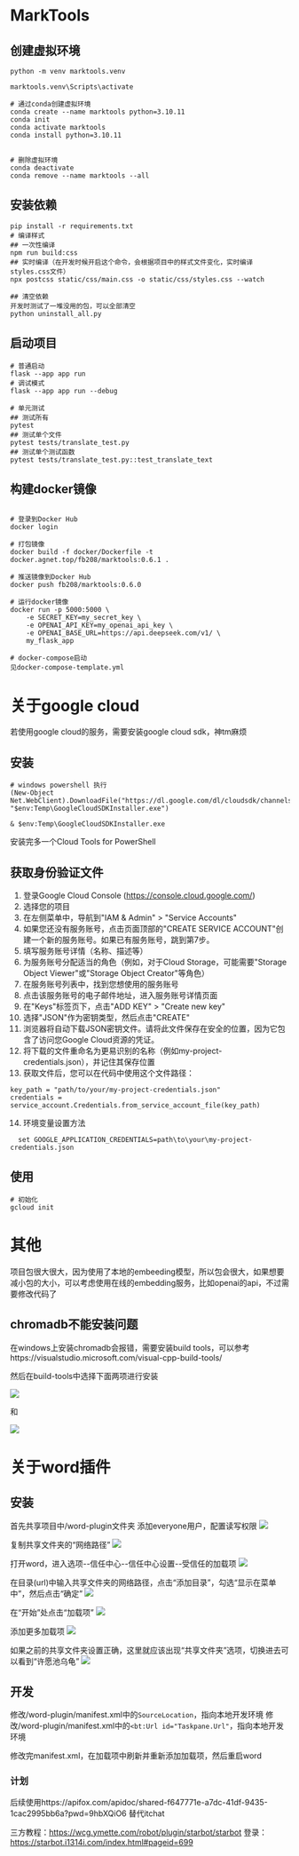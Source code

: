# MarkTools

## 创建虚拟环境
```
python -m venv marktools.venv

marktools.venv\Scripts\activate

# 通过conda创建虚拟环境
conda create --name marktools python=3.10.11
conda init
conda activate marktools
conda install python=3.10.11


# 删除虚拟环境
conda deactivate
conda remove --name marktools --all
```

## 安装依赖
```
pip install -r requirements.txt
# 编译样式
## 一次性编译
npm run build:css
## 实时编译（在开发时候开启这个命令，会根据项目中的样式文件变化，实时编译styles.css文件）
npx postcss static/css/main.css -o static/css/styles.css --watch

## 清空依赖
开发时测试了一堆没用的包，可以全部清空
python uninstall_all.py
```

## 启动项目

```
# 普通启动
flask --app app run
# 调试模式
flask --app app run --debug

# 单元测试
## 测试所有
pytest
## 测试单个文件
pytest tests/translate_test.py
## 测试单个测试函数
pytest tests/translate_test.py::test_translate_text
```

## 构建docker镜像
```

# 登录到Docker Hub
docker login

# 打包镜像
docker build -f docker/Dockerfile -t docker.agnet.top/fb208/marktools:0.6.1 .

# 推送镜像到Docker Hub
docker push fb208/marktools:0.6.0

# 运行docker镜像
docker run -p 5000:5000 \
    -e SECRET_KEY=my_secret_key \
    -e OPENAI_API_KEY=my_openai_api_key \
    -e OPENAI_BASE_URL=https://api.deepseek.com/v1/ \
    my_flask_app

# docker-compose启动
见docker-compose-template.yml
```

# 关于google cloud
若使用google cloud的服务，需要安装google cloud sdk，神tm麻烦
## 安装
```
# windows powershell 执行
(New-Object Net.WebClient).DownloadFile("https://dl.google.com/dl/cloudsdk/channels/rapid/GoogleCloudSDKInstaller.exe", "$env:Temp\GoogleCloudSDKInstaller.exe")

& $env:Temp\GoogleCloudSDKInstaller.exe
```
安装完多一个Cloud Tools for PowerShell

## 获取身份验证文件
1. 登录Google Cloud Console (https://console.cloud.google.com/)
2. 选择您的项目
3. 在左侧菜单中，导航到"IAM & Admin" > "Service Accounts"
4. 如果您还没有服务账号，点击页面顶部的"CREATE SERVICE ACCOUNT"创建一个新的服务账号。如果已有服务账号，跳到第7步。
5. 填写服务账号详情（名称、描述等）
6. 为服务账号分配适当的角色（例如，对于Cloud Storage，可能需要"Storage Object Viewer"或"Storage Object Creator"等角色）
7. 在服务账号列表中，找到您想使用的服务账号
8. 点击该服务账号的电子邮件地址，进入服务账号详情页面
9. 在"Keys"标签页下，点击"ADD KEY" > "Create new key"
10. 选择"JSON"作为密钥类型，然后点击"CREATE"
11. 浏览器将自动下载JSON密钥文件。请将此文件保存在安全的位置，因为它包含了访问您Google Cloud资源的凭证。
12. 将下载的文件重命名为更易识别的名称（例如my-project-credentials.json），并记住其保存位置
13. 获取文件后，您可以在代码中使用这个文件路径：
```
key_path = "path/to/your/my-project-credentials.json"
credentials = service_account.Credentials.from_service_account_file(key_path)
```
14. 环境变量设置方法
```
  set GOOGLE_APPLICATION_CREDENTIALS=path\to\your\my-project-credentials.json
```
## 使用
```
# 初始化
gcloud init

```


# 其他
项目包很大很大，因为使用了本地的embeeding模型，所以包会很大，如果想要减小包的大小，可以考虑使用在线的embedding服务，比如openai的api，不过需要修改代码了

## chromadb不能安装问题
在windows上安装chromadb会报错，需要安装build tools，可以参考https://visualstudio.microsoft.com/visual-cpp-build-tools/

然后在build-tools中选择下面两项进行安装

![](https://qiniu.bigdudu.cn/20241210115154751.png)

和

![](https://qiniu.bigdudu.cn/20241210115205917.png)

# 关于word插件

## 安装
首先共享项目中/word-plugin文件夹
添加everyone用户，配置读写权限
![](https://qiniu.bigdudu.cn/20250103225406078.png)

复制共享文件夹的“网络路径”
![](https://qiniu.bigdudu.cn/20250103225457657.png)

打开word，进入选项--信任中心--信任中心设置--受信任的加载项
![](https://qiniu.bigdudu.cn/20250103225218440.png)

在目录(url)中输入共享文件夹的网络路径，点击“添加目录”，勾选“显示在菜单中”，然后点击“确定”
![](https://qiniu.bigdudu.cn/20250103225807836.png)

在“开始”处点击“加载项”
![](https://qiniu.bigdudu.cn/20250103230112321.png)

添加更多加载项
![](https://qiniu.bigdudu.cn/20250103230151546.png)

如果之前的共享文件夹设置正确，这里就应该出现“共享文件夹”选项，切换进去可以看到“许愿池乌龟”
![](https://qiniu.bigdudu.cn/20250103230227466.png)


## 开发
修改/word-plugin/manifest.xml中的`SourceLocation`，指向本地开发环境
修改/word-plugin/manifest.xml中的`<bt:Url id="Taskpane.Url"`，指向本地开发环境

修改完manifest.xml，在加载项中刷新并重新添加加载项，然后重启word

### 计划
后续使用https://apifox.com/apidoc/shared-f647771e-a7dc-41df-9435-1cac2995bb6a?pwd=9hbXQiO6 替代itchat

三方教程：https://wcg.ymette.com/robot/plugin/starbot/starbot
登录：https://starbot.i1314i.com/index.html#pageid=699